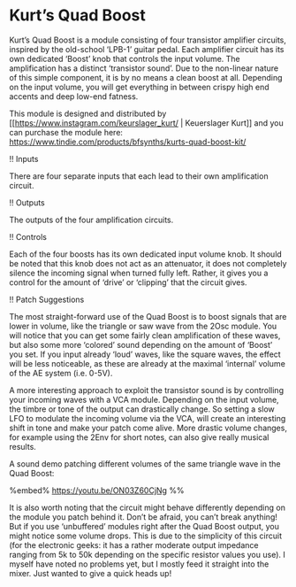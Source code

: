 # Kurt’s Quad Boost

Kurt’s Quad Boost is a module consisting of four transistor amplifier circuits, inspired by the old-school ‘LPB-1’ guitar pedal. Each amplifier circuit has its own dedicated ‘Boost’ knob that controls the input volume. The amplification has a distinct ‘transistor sound’. Due to the non-linear nature of this simple component, it is by no means a clean boost at all. Depending on the input volume, you will get everything in between crispy high end accents and deep low-end fatness.

This module is designed and distributed by [[https://www.instagram.com/keurslager_kurt/ | Keuerslager Kurt]] and you can purchase the module here: https://www.tindie.com/products/bfsynths/kurts-quad-boost-kit/

!! Inputs

There are four separate inputs that each lead to their own amplification circuit.

!! Outputs

The outputs of the four amplification circuits.

!! Controls

Each of the four boosts has its own dedicated input volume knob. It should be noted that this knob does not act as an attenuator, it does not completely silence the incoming signal when turned fully left. Rather, it gives you a control for the amount of ‘drive’ or ‘clipping’ that the circuit gives.

!! Patch Suggestions

The most straight-forward use of the Quad Boost is to boost signals that are lower in volume, like the triangle or saw wave from the 2Osc module. You will notice that you can get some fairly clean amplification of these waves, but also some more ‘colored’ sound depending on the amount of ‘Boost’ you set. If you input already ‘loud’ waves, like the square waves, the effect will be less noticeable, as these are already at the maximal ‘internal’ volume of the AE system (i.e. 0-5V).

A more interesting approach to exploit the transistor sound is by controlling your incoming waves with a VCA module. Depending on the input volume, the timbre or tone of the output can drastically change. So setting a slow LFO to modulate the incoming volume via the VCA, will create an interesting shift in tone and make your patch come alive. More drastic volume changes, for example using the 2Env for short notes, can also give really musical results. 

A sound demo patching different volumes of the same triangle wave in the Quad Boost:

%embed% https://youtu.be/ON03Z60CjNg %%

It is also worth noting that the circuit might behave differently depending on the module you patch behind it. Don’t be afraid, you can’t break anything! But if you use ‘unbuffered’ modules right after the Quad Boost output, you might notice some volume drops. This is due to the simplicity of this circuit (for the electronic geeks: it has a rather moderate output impedance ranging from 5k to 50k depending on the specific resistor values you use). I myself have noted no problems yet, but I mostly feed it straight into the mixer. Just wanted to give a quick heads up!
